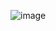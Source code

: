 
![image](https://github.com/manneunghaegyeolsa/Backend/assets/85550617/38b4e2c8-c4d3-45b7-b18f-993c47eae93c)
